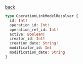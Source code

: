 [back](../../tableOfContent.md)


```graphql
type OperationLinkModelResolver {
  id: Int!
  operation_id: Int!
  operation_ref_id: Int!
  active: Boolean!
  creator_id: Int!
  creation_date: String!
  modificator_id: Int
  modification_date: String
}
```
